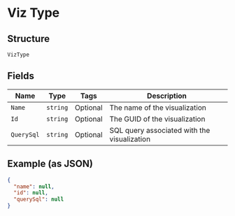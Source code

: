 
# Viz Type

## Structure

`VizType`

## Fields

| Name | Type | Tags | Description |
|  --- | --- | --- | --- |
| `Name` | `string` | Optional | The name of the visualization |
| `Id` | `string` | Optional | The GUID of the visualization |
| `QuerySql` | `string` | Optional | SQL query associated with the visualization |

## Example (as JSON)

```json
{
  "name": null,
  "id": null,
  "querySql": null
}
```

